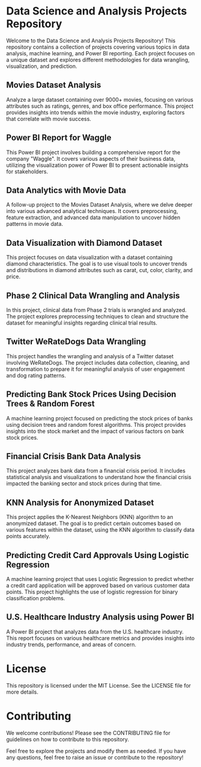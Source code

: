 # Data Science and Analysis Projects Repository
Welcome to the Data Science and Analysis Projects Repository! This repository contains a collection of projects covering various topics in data analysis, machine learning, and Power BI reporting. Each project focuses on a unique dataset and explores different methodologies for data wrangling, visualization, and prediction.

## Movies Dataset Analysis
Analyze a large dataset containing over 9000+ movies, focusing on various attributes such as ratings, genres, and box office performance. This project provides insights into trends within the movie industry, exploring factors that correlate with movie success.

## Power BI Report for Waggle
This Power BI project involves building a comprehensive report for the company "Waggle". It covers various aspects of their business data, utilizing the visualization power of Power BI to present actionable insights for stakeholders.

## Data Analytics with Movie Data
A follow-up project to the Movies Dataset Analysis, where we delve deeper into various advanced analytical techniques. It covers preprocessing, feature extraction, and advanced data manipulation to uncover hidden patterns in movie data.

## Data Visualization with Diamond Dataset
This project focuses on data visualization with a dataset containing diamond characteristics. The goal is to use visual tools to uncover trends and distributions in diamond attributes such as carat, cut, color, clarity, and price.

## Phase 2 Clinical Data Wrangling and Analysis
In this project, clinical data from Phase 2 trials is wrangled and analyzed. The project explores preprocessing techniques to clean and structure the dataset for meaningful insights regarding clinical trial results.

## Twitter WeRateDogs Data Wrangling
This project handles the wrangling and analysis of a Twitter dataset involving WeRateDogs. The project includes data collection, cleaning, and transformation to prepare it for meaningful analysis of user engagement and dog rating patterns.

## Predicting Bank Stock Prices Using Decision Trees & Random Forest
A machine learning project focused on predicting the stock prices of banks using decision trees and random forest algorithms. This project provides insights into the stock market and the impact of various factors on bank stock prices.

## Financial Crisis Bank Data Analysis
This project analyzes bank data from a financial crisis period. It includes statistical analysis and visualizations to understand how the financial crisis impacted the banking sector and stock prices during that time.

## KNN Analysis for Anonymized Dataset
This project applies the K-Nearest Neighbors (KNN) algorithm to an anonymized dataset. The goal is to predict certain outcomes based on various features within the dataset, using the KNN algorithm to classify data points accurately.

## Predicting Credit Card Approvals Using Logistic Regression
A machine learning project that uses Logistic Regression to predict whether a credit card application will be approved based on various customer data points. This project highlights the use of logistic regression for binary classification problems.

## U.S. Healthcare Industry Analysis using Power BI
A Power BI project that analyzes data from the U.S. healthcare industry. This report focuses on various healthcare metrics and provides insights into industry trends, performance, and areas of concern.

# License
This repository is licensed under the MIT License. See the LICENSE file for more details.

# Contributing
We welcome contributions! Please see the CONTRIBUTING file for guidelines on how to contribute to this repository.

Feel free to explore the projects and modify them as needed. If you have any questions, feel free to raise an issue or contribute to the repository!
